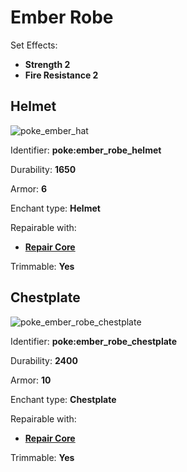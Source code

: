 # Ember Robe

Set Effects:
* **Strength 2**
* **Fire Resistance 2**

## Helmet
![poke_ember_hat](https://github.com/ItsMePok/PFE/assets/136857747/442d4fd5-cb13-46fa-915a-e44853be4b75)

Identifier: **poke:ember_robe_helmet**

Durability: **1650**

Armor: **6**

Enchant type: **Helmet**

Repairable with:
* **[Repair Core](https://github.com/ItsMePok/PFE/wiki/Repair-Core)**

Trimmable: **Yes**

## Chestplate
![poke_ember_robe_chestplate](https://github.com/ItsMePok/PFE/assets/136857747/06843cbb-baa2-4aad-ab10-60072984052f)

Identifier: **poke:ember_robe_chestplate**

Durability: **2400**

Armor: **10**

Enchant type: **Chestplate**

Repairable with:
* **[Repair Core](https://github.com/ItsMePok/PFE/wiki/Repair-Core)**

Trimmable: **Yes**
